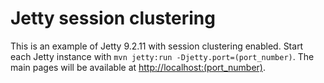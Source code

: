 Jetty session clustering
========================

This is an example of Jetty 9.2.11 with session clustering enabled.
Start each Jetty instance with `mvn jetty:run -Djetty.port=(port_number)`.
The main pages will be available at <http://localhost:(port_number)>.
